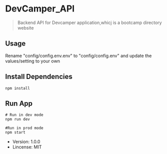 # DevCamper_API

>Backend API for Devcamper application,whicj is a bootcamp directory website

## Usage

Rename "config/config.env.env" to "config/config.env" and update the values/setting to your own

## Install Dependencies
```
npm install
```

## Run App
```
# Run in dev mode
npm run dev

#Run in prod mode
npm start
```

- Version: 1.0.0
- Lincense: MIT